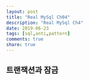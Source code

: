```yaml
---
layout: post
title: "Real MySql Ch04"
description: "Real MySql Ch4"
date: 2019-06-23
tags: [sql,anti,pattern]
comments: true
share: true
---
```


## 트랜잭션과 잠금